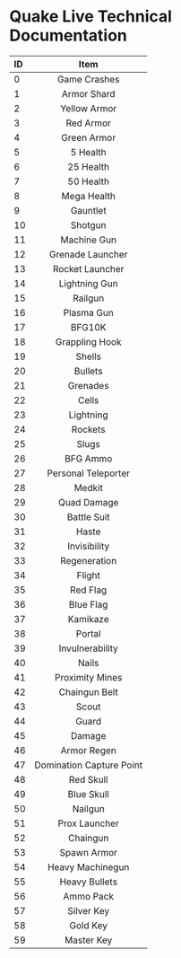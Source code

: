 # Quake Live Technical Documentation

| ID | Item |
| :- | :--: |
|0|Game Crashes|
|1|Armor Shard|
|2|Yellow Armor|
|3|Red Armor|
|4|Green Armor|
|5|5 Health|
|6|25 Health|
|7|50 Health|
|8|Mega Health|
|9|Gauntlet|
|10|Shotgun|
|11|Machine Gun|
|12|Grenade Launcher|
|13|Rocket Launcher|
|14|Lightning Gun|
|15|Railgun|
|16|Plasma Gun|
|17|BFG10K|
|18|Grappling Hook|
|19|Shells|
|20|Bullets|
|21|Grenades|
|22|Cells|
|23|Lightning|
|24|Rockets|
|25|Slugs|
|26|BFG Ammo|
|27|Personal Teleporter|
|28|Medkit|
|29|Quad Damage|
|30|Battle Suit|
|31|Haste|
|32|Invisibility|
|33|Regeneration|
|34|Flight|
|35|Red Flag|
|36|Blue Flag|
|37|Kamikaze|
|38|Portal|
|39|Invulnerability|
|40|Nails|
|41|Proximity Mines|
|42|Chaingun Belt|
|43|Scout|
|44|Guard|
|45|Damage|
|46|Armor Regen|
|47|Domination Capture Point|
|48|Red Skull|
|49|Blue Skull|
|50|Nailgun|
|51|Prox Launcher|
|52|Chaingun|
|53|Spawn Armor|
|54|Heavy Machinegun|
|55|Heavy Bullets|
|56|Ammo Pack|
|57|Silver Key|
|58|Gold Key|
|59|Master Key|
